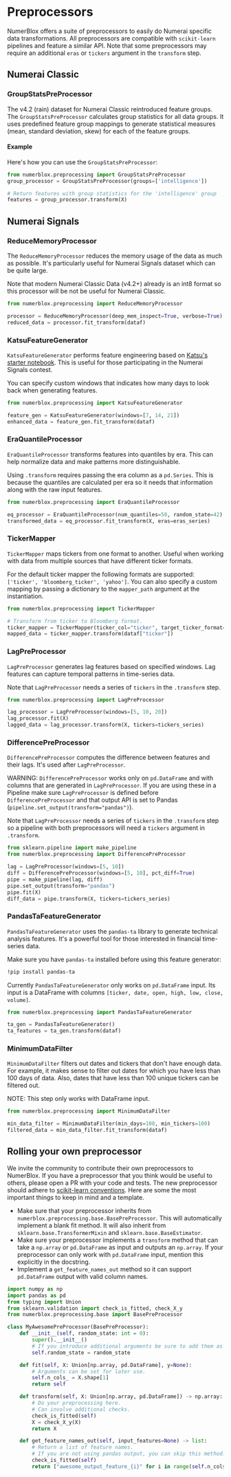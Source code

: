 # Preprocessors

NumerBlox offers a suite of preprocessors to easily do Numerai specific data transformations. All preprocessors are compatible with `scikit-learn` pipelines and feature a similar API. Note that some preprocessors may require an additional `eras` or `tickers` argument in the `transform` step.

## Numerai Classic

### GroupStatsPreProcessor

The v4.2 (rain) dataset for Numerai Classic reintroduced feature groups. The `GroupStatsPreProcessor` calculates group statistics for all data groups. It uses predefined feature group mappings to generate statistical measures (mean, standard deviation, skew) for each of the feature groups. 

#### Example

Here's how you can use the `GroupStatsPreProcessor`:

```python
from numerblox.preprocessing import GroupStatsPreProcessor
group_processor = GroupStatsPreProcessor(groups=['intelligence'])

# Return features with group statistics for the 'intelligence' group
features = group_processor.transform(X)
```

## Numerai Signals

### ReduceMemoryProcessor

The `ReduceMemoryProcessor` reduces the memory usage of the data as much as possible. It's particularly useful for Numerai Signals dataset which can be quite large.

Note that modern Numerai Classic Data (v4.2+) already is an int8 format so this processor will be not be useful for Numerai Classic.

```py
from numerblox.preprocessing import ReduceMemoryProcessor

processor = ReduceMemoryProcessor(deep_mem_inspect=True, verbose=True)
reduced_data = processor.fit_transform(dataf)
```

### KatsuFeatureGenerator

`KatsuFeatureGenerator` performs feature engineering based on [Katsu's starter notebook](https://www.kaggle.com/code1110/numeraisignals-starter-for-beginners). This is useful for those participating in the Numerai Signals contest.

You can specify custom windows that indicates how many days to look back when generating features.

```py
from numerblox.preprocessing import KatsuFeatureGenerator

feature_gen = KatsuFeatureGenerator(windows=[7, 14, 21])
enhanced_data = feature_gen.fit_transform(dataf)
```

### EraQuantileProcessor

`EraQuantileProcessor` transforms features into quantiles by era. This can help normalize data and make patterns more distinguishable.

Using `.transform` requires passing the era column as a `pd.Series`. This is because the quantiles are calculated per era so it needs that information along with the raw input features.

```py
from numerblox.preprocessing import EraQuantileProcessor

eq_processor = EraQuantileProcessor(num_quantiles=50, random_state=42)
transformed_data = eq_processor.fit_transform(X, eras=eras_series)
```

### TickerMapper

`TickerMapper` maps tickers from one format to another. Useful when working with data from multiple sources that have different ticker formats.

For the default ticker mapper the following formats are supported: `['ticker', 'bloomberg_ticker', 'yahoo']`. You can also specify a custom mapping by passing a dictionary to the `mapper_path` argument at the instantiation.

```py
from numerblox.preprocessing import TickerMapper

# Transform from ticker to Bloomberg format.
ticker_mapper = TickerMapper(ticker_col="ticker", target_ticker_format="bloomberg_ticker")
mapped_data = ticker_mapper.transform(dataf["ticker"])
```

### LagPreProcessor

`LagPreProcessor` generates lag features based on specified windows. Lag features can capture temporal patterns in time-series data.

Note that `LagPreProcessor` needs a series of `tickers` in the `.transform` step.

```py
from numerblox.preprocessing import LagPreProcessor

lag_processor = LagPreProcessor(windows=[5, 10, 20])
lag_processor.fit(X)
lagged_data = lag_processor.transform(X, tickers=tickers_series)

```

### DifferencePreProcessor

`DifferencePreProcessor` computes the difference between features and their lags. It's used after `LagPreProcessor`.

WARNING: `DifferencePreProcessor` works only on `pd.DataFrame` and with columns that are generated in `LagPreProcessor`. If you are using these in a Pipeline make sure `LagPreProcessor` is defined before `DifferencePreProcessor` and that output API is set to Pandas (`pipeline.set_output(transform="pandas")`).

Note that `LagPreProcessor` needs a series of `tickers` in the `.transform` step so a pipeline with both preprocessors will need a `tickers` argument in `.transform`.

```py
from sklearn.pipeline import make_pipeline
from numerblox.preprocessing import DifferencePreProcessor

lag = LagPreProcessor(windows=[5, 10])
diff = DifferencePreProcessor(windows=[5, 10], pct_diff=True)
pipe = make_pipeline(lag, diff)
pipe.set_output(transform="pandas")
pipe.fit(X)
diff_data = pipe.transform(X, tickers=tickers_series)
```

### PandasTaFeatureGenerator

`PandasTaFeatureGenerator` uses the `pandas-ta` library to generate technical analysis features. It's a powerful tool for those interested in financial time-series data.

Make sure you have `pandas-ta` installed before using this feature generator:

```bash
!pip install pandas-ta
```

Currently `PandasTaFeatureGenerator` only works on `pd.DataFrame` input. Its input is a DataFrame with columns `[ticker, date, open, high, low, close, volume]`.

```py
from numerblox.preprocessing import PandasTaFeatureGenerator

ta_gen = PandasTaFeatureGenerator()
ta_features = ta_gen.transform(dataf)
```

### MinimumDataFilter

`MinimumDataFilter` filters out dates and tickers that don't have enough data. For example, it makes sense to filter out dates for which you have less than 100 days of data. Also, dates that have less than 100 unique tickers can be filtered out.

NOTE: This step only works with DataFrame input.

```py
from numerblox.preprocessing import MinimumDataFilter

min_data_filter = MinimumDataFilter(min_days=100, min_tickers=100)
filtered_data = min_data_filter.fit_transform(dataf)
```

## Rolling your own preprocessor

We invite the community to contribute their own preprocessors to NumerBlox. If you have a preprocessor that you think would be useful to others, please open a PR with your code and tests.
The new preprocessor should adhere to [scikit-learn conventions](https://scikit-learn.org/stable/developers/develop.html). Here are some the most important things to keep in mind and a template.

- Make sure that your preprocessor inherits from `numerblox.preprocessing.base.BasePreProcessor`. This will automatically implement a blank fit method. It will also inherit from `sklearn.base.TransformerMixin` and `sklearn.base.BaseEstimator`.
- Make sure your preprocessor implements a `transform` method that can take a `np.array` or `pd.DataFrame` as input and outputs an `np.array`. If your preprocessor can only work with `pd.DataFrame` input, mention this explicitly in the docstring.
- Implement a `get_feature_names_out` method so it can support `pd.DataFrame` output with valid column names.

```py
import numpy as np
import pandas as pd
from typing import Union
from sklearn.validation import check_is_fitted, check_X_y
from numerblox.preprocessing.base import BasePreProcessor

class MyAwesomePreProcessor(BasePreProcessor):
    def __init__(self, random_state: int = 0):
        super().__init__()
        # If you introduce additional arguments be sure to add them as attributes.
        self.random_state = random_state

    def fit(self, X: Union[np.array, pd.DataFrame], y=None):
        # Arguments can be set for later use.
        self.n_cols_ = X.shape[1]
        return self

    def transform(self, X: Union[np.array, pd.DataFrame]) -> np.array:
        # Do your preprocessing here.
        # Can involve additional checks.
        check_is_fitted(self)
        X = check_X_y(X)
        return X

    def get_feature_names_out(self, input_features=None) -> list:
        # Return a list of feature names.
        # If you are not using pandas output, you can skip this method.
        check_is_fitted(self)
        return ["awesome_output_feature_{i}" for i in range(self.n_cols_)]
```
